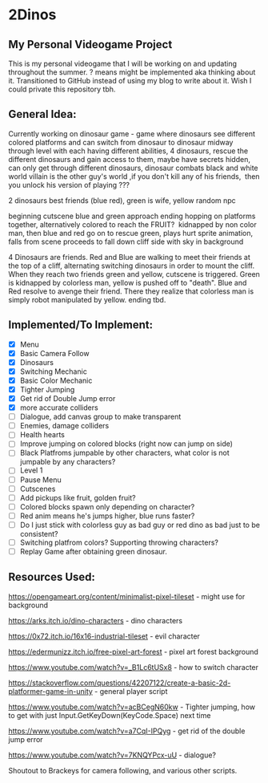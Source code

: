 # 2Dinos
## My Personal Videogame Project

This is my personal videogame that I will be working on and updating throughout the summer. ? means might be implemented aka thinking about it. Transitioned to GitHub instead of using my blog to write about it. Wish I could private this repository tbh. 

## General Idea:

Currently working on dinosaur game - game where dinosaurs see different colored platforms and can switch from dinosaur to dinosaur midway through level with each having different abilities, 4 dinosaurs, rescue the different dinosaurs and gain access to them, maybe have secrets hidden, can only get through different dinosaurs, dinosaur combats black and white world villain is the other guy's world ,if you don't kill any of his friends,  then you unlock his version of playing ???

2 dinosaurs best friends (blue red), green is wife, yellow random npc

beginning cutscene blue and green approach ending hopping on platforms together, alternatively colored to reach the FRUIT?  kidnapped by non color man, then blue and red go on to rescue green, plays hurt sprite animation, falls from scene proceeds to fall down cliff side with sky in background

4 Dinosaurs are friends. Red and Blue are walking to meet their friends at the top of a cliff, alternating switching dinosaurs in order to mount the cliff. When they reach two friends green and yellow, cutscene is triggered. Green is kidnapped by colorless man, yellow is pushed off to "death". Blue and Red resolve to avenge their friend. There they realize that colorless man is simply robot manipulated by yellow. ending tbd. 

## Implemented/To Implement: 

- [x] Menu
- [x] Basic Camera Follow
- [x] Dinosaurs 
- [x] Switching Mechanic
- [x] Basic Color Mechanic
- [x] Tighter Jumping
- [x] Get rid of Double Jump error
- [X] more accurate colliders
- [ ] Dialogue, add canvas group to make transparent
- [ ] Enemies, damage colliders
- [ ] Health hearts
- [ ] Improve jumping on colored blocks (right now can jump on side)
- [ ] Black Platfroms jumpable by other characters, what color is not jumpable by any characters?
- [ ] Level 1
- [ ] Pause Menu
- [ ] Cutscenes
- [ ] Add pickups like fruit, golden fruit?
- [ ] Colored blocks spawn only depending on character?
- [ ] Red anim means he's jumps higher, blue runs faster?
- [ ] Do I just stick with colorless guy as bad guy or red dino as bad just to be consistent?
- [ ] Switching platfrom colors? Supporting throwing characters?
- [ ] Replay Game after obtaining green dinosaur. 

## Resources Used:



https://opengameart.org/content/minimalist-pixel-tileset - might use for background

https://arks.itch.io/dino-characters - dino characters

https://0x72.itch.io/16x16-industrial-tileset - evil character

https://edermunizz.itch.io/free-pixel-art-forest - pixel art forest background

https://www.youtube.com/watch?v=_B1Lc6tUSx8 - how to switch character 

https://stackoverflow.com/questions/42207122/create-a-basic-2d-platformer-game-in-unity - general player script

https://www.youtube.com/watch?v=acBCegN60kw - Tighter jumping, how to get with just Input.GetKeyDown(KeyCode.Space) next time

https://www.youtube.com/watch?v=a7CqI-IPQyg - get rid of the double jump error

https://www.youtube.com/watch?v=7KNQYPcx-uU - dialogue?

Shoutout to Brackeys for camera following, and various other scripts.
